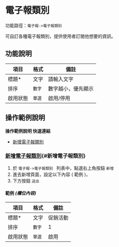 # 電子報類別 


功能路徑：`電子報->電子報類別 `

可自訂各種電子報類別，提供使用者訂閱他想要的資訊。


  
##  功能說明

| 項目  | 格式 | 備註 |
|---|---|---|
|標題*|文字|請輸入文字|
|排序|`數字`|數字越小，優先顯示|
|啟用狀態|`單選`|啟用/停用|

##  操作範例說明

**操作範例說明 快速連結**

* [新增電子報類別](/guide/epaper-category#新增電子報類別)

### [新增電子報類別](/guide/epaper-category#新增電子報類別){#新增電子報類別}

1. 於 `電子報->電子報類別 ` 列表中，點選右上角按鈕 `新增` 
2. 進去新增頁面，設定以下內容 ( 範例 )，
3. 下方按鈕 `送出`

#### 範例 _(欄位內容)_



| 項目  | 格式 | 備註 |
|---|---|---|
|標題*|文字|促銷活動|
|排序|`數字`|1|
|啟用狀態|`單選`|啟用|
